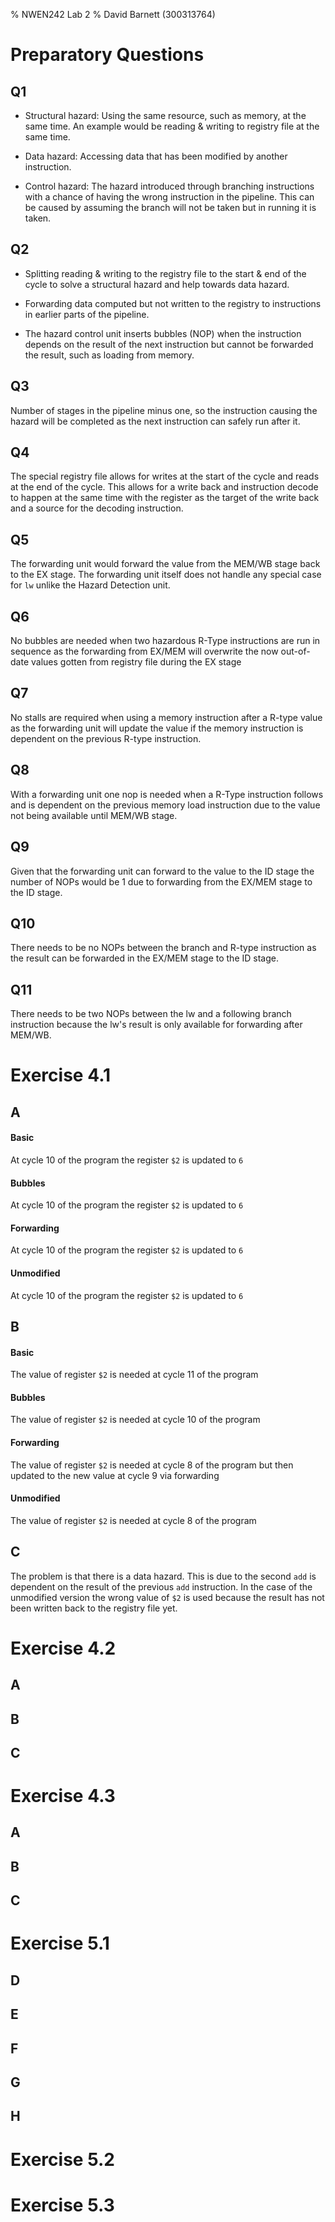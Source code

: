 % NWEN242 Lab 2
% David Barnett (300313764)

# Preparatory Questions

## Q1

 - Structural hazard: Using the same resource, such as memory, at the same time. An example would be reading
 & writing to registry file at the same time.

 - Data hazard: Accessing data that has been modified by another instruction.

 - Control hazard: The hazard introduced through branching instructions with a chance of having the wrong instruction in the pipeline. This can be caused by assuming the branch will not be taken but in running it is taken.

## Q2

 - Splitting reading & writing to the registry file to the start & end of the cycle to solve a structural hazard and help towards data hazard.

 - Forwarding data computed but not written to the registry to instructions in earlier parts of the pipeline.

 - The hazard control unit inserts bubbles (NOP) when the instruction depends on the result of the next instruction but cannot be forwarded the result, such as loading from memory.

##  Q3

Number of stages in the pipeline minus one, so the instruction causing the hazard will be completed as the next instruction can safely run after it.

##  Q4

The special registry file allows for writes at the start of the cycle and reads at the end of the cycle.
This allows for a write back and instruction decode to happen at the same time with the register as the target of the write back and a source for the decoding instruction.

##  Q5

The forwarding unit would forward the value from the MEM/WB stage back to the EX stage.
The forwarding unit itself does not handle any special case for `lw` unlike the Hazard Detection unit.

##  Q6

No bubbles are needed when two hazardous R-Type instructions are run in sequence as the forwarding from
EX/MEM will overwrite the now out-of-date values gotten from registry file during the EX stage

##  Q7

No stalls are required when using a memory instruction after a R-type value as the forwarding unit will
update the value if the memory instruction is dependent on the previous R-type instruction.

##  Q8

With a forwarding unit one nop is needed when a R-Type instruction follows and is dependent on the previous memory load instruction due to the value not being available until MEM/WB stage.

##  Q9

Given that the forwarding unit can forward to the value to the ID stage the number of NOPs would be 1 due to forwarding from the EX/MEM stage to the ID stage.

##  Q10

There needs to be no NOPs between the branch and R-type instruction as the result can be forwarded in the EX/MEM stage to the ID stage.

##  Q11

There needs to be two NOPs between the lw and a following branch instruction because the lw's result is only available for forwarding after MEM/WB.

# Exercise 4.1

## A

#### Basic

At cycle 10 of the program the register `$2` is updated to `6`

#### Bubbles

At cycle 10 of the program the register `$2` is updated to `6`

#### Forwarding

At cycle 10 of the program the register `$2` is updated to `6`

#### Unmodified

At cycle 10 of the program the register `$2` is updated to `6`

## B

#### Basic

The value of register `$2` is needed at cycle 11 of the program

#### Bubbles

The value of register `$2` is needed at cycle 10 of the program

#### Forwarding

The value of register `$2` is needed at cycle 8 of the program but then updated to the new value at cycle 9 via forwarding

#### Unmodified

The value of register `$2` is needed at cycle 8 of the program

## C

The problem is that there is a data hazard. This is due to the second `add` is dependent on the result of the previous `add` instruction. In the case of the unmodified version the wrong value of `$2` is used because the result has not been written back to the registry file yet.

# Exercise 4.2

## A

## B

## C

# Exercise 4.3

## A

## B

## C

# Exercise 5.1

## D

## E

## F

## G

## H

# Exercise 5.2

# Exercise 5.3
